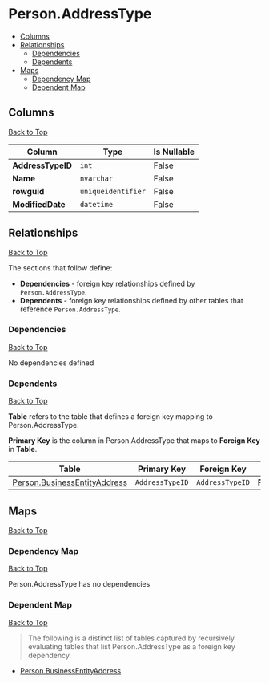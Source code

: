 # Person.AddressType

* [Columns](#columns)
* [Relationships](#relationships)
    * [Dependencies](#dependencies)
    * [Dependents](#dependents)
* [Maps](#maps)
    * [Dependency Map](#dependency-map)
    * [Dependent Map](#dependent-map)

## Columns
[Back to Top](#personaddresstype)

Column | Type | Is Nullable
-------|------|------------
**AddressTypeID** | `int` | False
**Name** | `nvarchar` | False
**rowguid** | `uniqueidentifier` | False
**ModifiedDate** | `datetime` | False

## Relationships
[Back to Top](#personaddresstype)


The sections that follow define:
* **Dependencies** - foreign key relationships defined by `Person.AddressType`.
* **Dependents** - foreign key relationships defined by other tables that reference `Person.AddressType`.

### Dependencies
[Back to Top](#personaddresstype)


No dependencies defined

### Dependents
[Back to Top](#personaddresstype)

**Table** refers to the table that defines a foreign key mapping to Person.AddressType.

**Primary Key** is the column in Person.AddressType that maps to **Foreign Key** in **Table**.

Table | Primary Key | Foreign Key | Foreign Key Name
------|-------------|-------------|-----------------
[Person.BusinessEntityAddress](./BusinessEntityAddress.md) | `AddressTypeID` | `AddressTypeID` | **FK_BusinessEntityAddress_AddressType_AddressTypeID**

## Maps
[Back to Top](#personaddresstype)

### Dependency Map
[Back to Top](#personaddresstype)

Person.AddressType has no dependencies
### Dependent Map
[Back to Top](#personaddresstype)

> The following is a distinct list of tables captured by recursively evaluating tables that list Person.AddressType as a foreign key dependency.

* [Person.BusinessEntityAddress](./BusinessEntityAddress.md)
